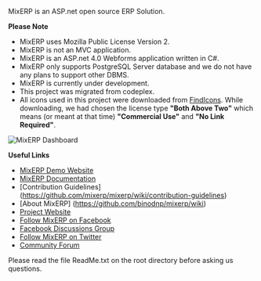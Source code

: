 MixERP is an ASP.net open source ERP Solution.

**Please Note**
* MixERP uses Mozilla Public License Version 2.
* MixERP is not an MVC application.
* MixERP is an ASP.net 4.0 Webforms application written in C#.
* MixERP only supports PostgreSQL Server database and we do not have any plans to support other DBMS.
* MixERP is currently under development.
* This project was migrated from codeplex.
* All icons used in this project were downloaded from [FindIcons](http://findicons.com/search/page). While downloading, we had chosen the license type **"Both Above Two"** which means (or meant at that time) **"Commercial Use"** and **"No Link Required"**.

![MixERP Dashboard](http://mixerp.org/images/features/mixerp-dashboard.png)


**Useful Links**
* <a href="http://demo.mixerp.org/SignIn.aspx" target="_blank">MixERP Demo Website</a>
* [MixERP Documentation](https://github.com/mixerp/mixerp/wiki/documentation)
* [Contribution Guidelines] (https://github.com/mixerp/mixerp/wiki/contribution-guidelines)
* [About MixERP] (https://github.com/binodnp/mixerp/wiki)
* <a href="http://mixerp.org/" target="_blank">Project Website</a>
* <a href="http://facebook.com/mixoferp/" target="_blank">Follow MixERP on Facebook</a>
* <a href="http://www.facebook.com/groups/183076085203506/" target="_blank">Facebook Discussions Group</a>
* <a href="http://twitter.com/mixoferp/" target="_blank">Follow MixERP on Twitter</a>
* <a href="http://mixerp.org/forum/" target="_blank">Community Forum</a>

Please read the file ReadMe.txt on the root directory before asking us questions.